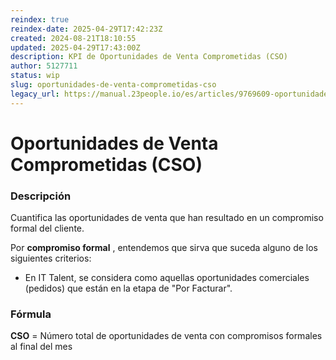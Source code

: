 ```yaml
---
reindex: true
reindex-date: 2025-04-29T17:42:23Z
created: 2024-08-21T18:10:55
updated: 2025-04-29T17:43:00Z
description: KPI de Oportunidades de Venta Comprometidas (CSO)
author: 5127711
status: wip
slug: oportunidades-de-venta-comprometidas-cso
legacy_url: https://manual.23people.io/es/articles/9769609-oportunidades-de-venta-comprometidas-cso
---
```


# Oportunidades de Venta Comprometidas (CSO)

### Descripción

Cuantifica las oportunidades de venta que han resultado en un compromiso
formal del cliente.

Por **compromiso formal** , entendemos que sirva que suceda alguno de los
siguientes criterios:

* En IT Talent, se considera como aquellas oportunidades comerciales (pedidos) que están en la etapa de "Por Facturar".

### Fórmula

**CSO** = Número total de oportunidades de venta con compromisos formales al
final del mes
